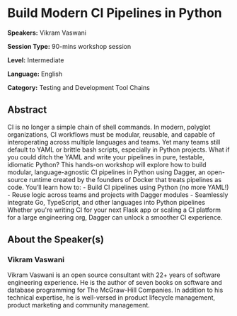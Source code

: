 # Build Modern CI Pipelines in Python

**Speakers:** Vikram Vaswani

**Session Type:** 90-mins workshop session

**Level:** Intermediate

**Language:** English

**Category:** Testing and Development Tool Chains

## Abstract

CI is no longer a simple chain of shell commands. In modern, polyglot organizations, CI workflows must be modular, reusable, and capable of interoperating across multiple languages and teams. Yet many teams still default to YAML or brittle bash scripts, especially in Python projects. What if you could ditch the YAML and write your pipelines in pure, testable, idiomatic Python? This hands-on workshop will explore how to build modular, language-agnostic CI pipelines in Python using Dagger, an open-source runtime created by the founders of Docker that treats pipelines as code. You’ll learn how to: - Build CI pipelines using Python (no more YAML!) - Reuse logic across teams and projects with Dagger modules - Seamlessly integrate Go, TypeScript, and other languages into Python pipelines Whether you're writing CI for your next Flask app or scaling a CI platform for a large engineering org, Dagger can unlock a smoother CI experience.


## About the Speaker(s)

### Vikram Vaswani

Vikram Vaswani is an open source consultant with 22+ years of software engineering experience. He is the author of seven books on software and database programming for The McGraw-Hill Companies. In addition to his technical expertise, he is well-versed in product lifecycle management, product marketing and community management.